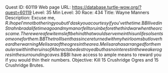 Quest ID: 60119
Web page URL: https://database.turtle-wow.org/?quest=60119
Level: 35
Min Level: 30
Race: 434
Title: Wayne Manners
Description: Excuse me, $R. I hope I'm not bothering you but I'd ask you a courtesy if you've the time.$B$BI lived in Strahnbrad a lifetime ago and my manor fell to ruin before the third war when the orcs came. There were a few items left behind that would serve me in this unlife so I sent someone for them.$B$BThe troll I sent has since returned with my heirlooms but I overheard her warning Melisara of the ogres in the area. Melisara has arranged for the maulers within the ruins of Alterac to be destroyed but has no interest in the weaker ogres in the surrounding caves.$B$BI have access to ample means to reward you if you would thin their numbers.
Objective: Kill 15 Crushridge Ogres and 15 Crushridge Brutes.
